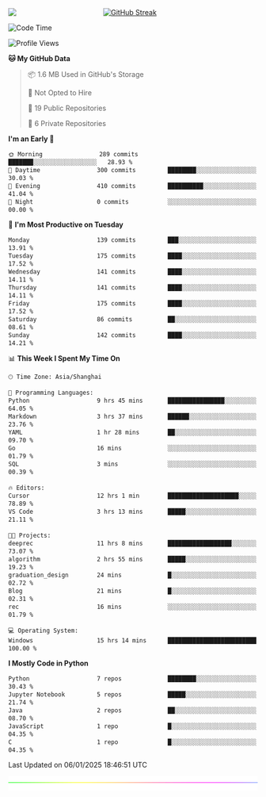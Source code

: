 
<!-- ### Hi there 👋-->
<div>
<!--     <img align="left" src="https://github.com/heartyang520/HeartYang.github.io/blob/main/share/hacker_a.gif?raw=true.gif" width="33%"> -->
<!--       <picture>
    <source media="(prefers-color-scheme: dark)" srcset="https://cdn.jsdelivr.net/gh/sun0225SUN/sun0225SUN/assets/images/coding.gif" />
    <source media="(prefers-color-scheme: light)" srcset="https://cdn.jsdelivr.net/gh/sun0225SUN/sun0225SUN/assets/images/developer.svg" height="225px" />
    <img src="https://cdn.jsdelivr.net/gh/sun0225SUN/sun0225SUN/assets/images/coding.gif" />
  </picture> -->
<!--     <img align="left" src="https://cdn.jsdelivr.net/gh/sun0225SUN/sun0225SUN/assets/images/coding.gif" width="38%"> -->
<!--     <img align="left" src="https://github.com/heartyang520/HeartYang.github.io/blob/main/share/hacker_a.gif?raw=true.gif" width="33%"> -->
    <img align="left" src="https://cdn.jsdelivr.net/gh/sun0225SUN/sun0225SUN/assets/images/coding.gif" width="38%">
    <a href="https://git.io/streak-stats"><img src="https://streak-stats.demolab.com?user=NoyeArk&theme=cobalt&hide_border=true" alt="GitHub Streak" /></a>
</div>  

<!--START_SECTION:waka-->
![Code Time](http://img.shields.io/badge/Code%20Time-19%20hrs%204%20mins-blue)

![Profile Views](http://img.shields.io/badge/Profile%20Views-42-blue)

**🐱 My GitHub Data** 

> 📦 1.6 MB Used in GitHub's Storage 
 > 
> 🚫 Not Opted to Hire
 > 
> 📜 19 Public Repositories 
 > 
> 🔑 6 Private Repositories 
 > 
**I'm an Early 🐤** 

```text
🌞 Morning                289 commits         ███████░░░░░░░░░░░░░░░░░░   28.93 % 
🌆 Daytime                300 commits         ████████░░░░░░░░░░░░░░░░░   30.03 % 
🌃 Evening                410 commits         ██████████░░░░░░░░░░░░░░░   41.04 % 
🌙 Night                  0 commits           ░░░░░░░░░░░░░░░░░░░░░░░░░   00.00 % 
```
📅 **I'm Most Productive on Tuesday** 

```text
Monday                   139 commits         ███░░░░░░░░░░░░░░░░░░░░░░   13.91 % 
Tuesday                  175 commits         ████░░░░░░░░░░░░░░░░░░░░░   17.52 % 
Wednesday                141 commits         ████░░░░░░░░░░░░░░░░░░░░░   14.11 % 
Thursday                 141 commits         ████░░░░░░░░░░░░░░░░░░░░░   14.11 % 
Friday                   175 commits         ████░░░░░░░░░░░░░░░░░░░░░   17.52 % 
Saturday                 86 commits          ██░░░░░░░░░░░░░░░░░░░░░░░   08.61 % 
Sunday                   142 commits         ████░░░░░░░░░░░░░░░░░░░░░   14.21 % 
```


📊 **This Week I Spent My Time On** 

```text
🕑︎ Time Zone: Asia/Shanghai

💬 Programming Languages: 
Python                   9 hrs 45 mins       ████████████████░░░░░░░░░   64.05 % 
Markdown                 3 hrs 37 mins       ██████░░░░░░░░░░░░░░░░░░░   23.76 % 
YAML                     1 hr 28 mins        ██░░░░░░░░░░░░░░░░░░░░░░░   09.70 % 
Go                       16 mins             ░░░░░░░░░░░░░░░░░░░░░░░░░   01.79 % 
SQL                      3 mins              ░░░░░░░░░░░░░░░░░░░░░░░░░   00.39 % 

🔥 Editors: 
Cursor                   12 hrs 1 min        ████████████████████░░░░░   78.89 % 
VS Code                  3 hrs 13 mins       █████░░░░░░░░░░░░░░░░░░░░   21.11 % 

🐱‍💻 Projects: 
deeprec                  11 hrs 8 mins       ██████████████████░░░░░░░   73.07 % 
algorithm                2 hrs 55 mins       █████░░░░░░░░░░░░░░░░░░░░   19.23 % 
graduation_design        24 mins             █░░░░░░░░░░░░░░░░░░░░░░░░   02.72 % 
Blog                     21 mins             █░░░░░░░░░░░░░░░░░░░░░░░░   02.31 % 
rec                      16 mins             ░░░░░░░░░░░░░░░░░░░░░░░░░   01.79 % 

💻 Operating System: 
Windows                  15 hrs 14 mins      █████████████████████████   100.00 % 
```

**I Mostly Code in Python** 

```text
Python                   7 repos             ████████░░░░░░░░░░░░░░░░░   30.43 % 
Jupyter Notebook         5 repos             █████░░░░░░░░░░░░░░░░░░░░   21.74 % 
Java                     2 repos             ██░░░░░░░░░░░░░░░░░░░░░░░   08.70 % 
JavaScript               1 repo              █░░░░░░░░░░░░░░░░░░░░░░░░   04.35 % 
C                        1 repo              █░░░░░░░░░░░░░░░░░░░░░░░░   04.35 % 
```




 Last Updated on 06/01/2025 18:46:51 UTC
<!--END_SECTION:waka-->

<!--     ![NoyeArk's github stats](https://github-readme-stats.vercel.app/api?username=NoyeArk&show_icons=true) -->

<img src="https://github.com/heartyang520/HeartYang.github.io/blob/main/share/paomaxian.gif?raw=true" height="30" width="100%">

<!--
**NoyeArk/NoyeArk** is a ✨ _special_ ✨ repository because its `README.md` (this file) appears on your GitHub profile.

Here are some ideas to get you started:

- 🔭 I’m currently working on ...
- 🌱 I’m currently learning ...
- 👯 I’m looking to collaborate on ...
- 🤔 I’m looking for help with ...
- 💬 Ask me about ...
- 📫 How to reach me: ...
- 😄 Pronouns: ...
- ⚡ Fun fact: ...
-->
